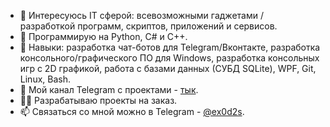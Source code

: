 - 👀 Интересуюсь IT сферой: всевозможными гаджетами / разработкой программ, скриптов, приложений и сервисов.
- 🦾 Программирую на Python, C# и C++.
- 🎯 Навыки: разработка чат-ботов для Telegram/Вконтакте, разработка консольного/графического ПО для Windows, разработка консольных игр с 2D графикой, работа с базами данных (СУБД SQLite), WPF, Git, Linux, Bash.
- 📡 Мой канал Telegram c проектами - [тык](https://t.me/ex0d2s_projects).
- 👨‍💻 Разрабатываю проекты на заказ.
- 📫 Связаться со мной можно в Telegram - [@ex0d2s](https://t.me/ex0d2s).
